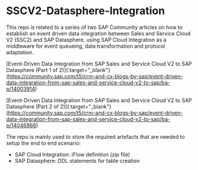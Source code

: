 # SSCV2-Datasphere-Integration
This repo is related to a series of two SAP Community articles on how to establish an event driven data integration between Sales and Service Cloud V2 (SSC2) and SAP Datasphere, using SAP Cloud Integration as a middleware for event queueing, data transformation and protocol adaptation. 

[Event-Driven Data Integration from SAP Sales and Service Cloud V2 to SAP Datasphere (Part 1 of 2)]{:target="_blank"}(https://community.sap.com/t5/crm-and-cx-blogs-by-sap/event-driven-data-integration-from-sap-sales-and-service-cloud-v2-to-sap/ba-p/14003914)

[Event-Driven Data Integration from SAP Sales and Service Cloud V2 to SAP Datasphere (Part 2 of 2)]{:target="_blank"}(https://community.sap.com/t5/crm-and-cx-blogs-by-sap/event-driven-data-integration-from-sap-sales-and-service-cloud-v2-to-sap/ba-p/14046866)

The repo is mainly used to store the required artefacts that are needed to setup the end to end scenario:
* SAP Cloud Integration: iFlow definition (zip file)
* SAP Datasphere: DDL statements for table creation

